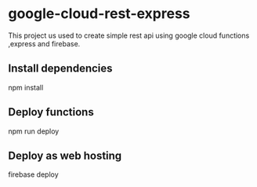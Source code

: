 # google-cloud-rest-express
This project us used to create simple rest api using google cloud functions ,express and firebase.

## Install dependencies
npm install

## Deploy functions
npm run deploy

## Deploy as web hosting
firebase deploy
